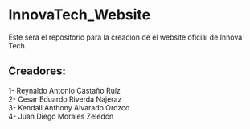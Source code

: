 # InnovaTech_Website
Este sera el repositorio para la creacion de el website oficial de Innova Tech.


## Creadores:

1- Reynaldo Antonio Castaño Ruíz <br/>
2- Cesar Eduardo Riverda Najeraz <br/>
3- Kendall Anthony Alvarado Orozco <br/>
4- Juan Diego Morales Zeledón <br/>
